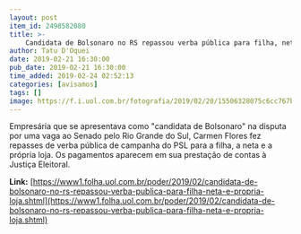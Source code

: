 ```yaml
---
layout: post
item_id: 2498582080
title: >-
    Candidata de Bolsonaro no RS repassou verba pública para filha, neta e própria loja
author: Tatu D'Oquei
date: 2019-02-21 16:30:00
pub_date: 2019-02-21 16:30:00
time_added: 2019-02-24 02:52:13
categories: [avisamos]
tags: []
image: https://f.i.uol.com.br/fotografia/2019/02/20/15506328075c6cc767bdd77_1550632807_3x2_lg.jpg
---
```


Empresária que se apresentava como "candidata de Bolsonaro" na disputa por uma vaga ao Senado pelo Rio Grande do Sul, Carmen Flores fez repasses de verba pública de campanha do PSL para a filha, a neta e a própria loja. Os pagamentos aparecem em sua prestação de contas à Justiça Eleitoral.

**Link:** [https://www1.folha.uol.com.br/poder/2019/02/candidata-de-bolsonaro-no-rs-repassou-verba-publica-para-filha-neta-e-propria-loja.shtml](https://www1.folha.uol.com.br/poder/2019/02/candidata-de-bolsonaro-no-rs-repassou-verba-publica-para-filha-neta-e-propria-loja.shtml)

